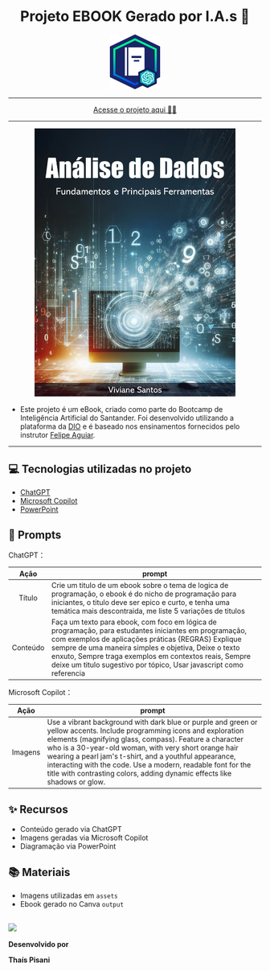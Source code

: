 
<h1 align="center"> Projeto EBOOK Gerado por I.A.s 🤖</h1>

<p align="center">
    <img width="100" src=".github/assets/banner.png">
</p>

-------

<p align="center">
<a href="https://github.com/thaispisani/prompts-recipe-to-create-a-ebook/blob/main/output/ebook.pdf">Acesse o projeto aqui 🤖🐍 </a>
</p>

--------

<p align="center">
<img 
    src="./assets/cover.jpg"
    width="400"  
/>
</p>


* Este projeto é um eBook, criado como parte do Bootcamp de Inteligência Artificial do Santander. Foi desenvolvido utilizando a plataforma da [DIO](https://dio.me) e é baseado nos ensinamentos fornecidos pelo instrutor [Felipe Aguiar](https://github.com/felipeAguiarCode).

--------

## 💻 Tecnologias utilizadas no projeto

- [ChatGPT](https://chat.openai.com/)
- [Microsoft Copilot](https://www.microsoft.com/pt-br/copilot)
- [PowerPoint](https://www.microsoft.com/en/microsoft-365/powerpoint)

## 🧠 Prompts


ChatGPT：

|   Ação   | prompt                                                                                                                                                                                                                                                                         |
| :------: | ------------------------------------------------------------------------------------------------------------------------------------------------------------------------------------------------------------------------------------------------------------------------------ |
|  Título  | Crie um titulo de um ebook sobre o tema de logica de programação, o ebook é do nicho de programação para iniciantes, o titulo deve ser epico e curto, e tenha uma temática mais descontraida, me liste 5 variações de titulos                                   |
| Conteúdo |  Faça um texto para ebook, com foco em lógica de programação, para estudantes iniciantes em programação, com exemplos de aplicações práticas {REGRAS} Explique sempre de uma maneira simples e objetiva,  Deixe o texto enxuto,  Sempre traga exemplos em contextos reais,  Sempre deixe um titulo sugestivo por tópico, Usar javascript como referencia |




Microsoft Copilot：

|  Ação  | prompt                                                                                 |
| :------: | ------------------------------------------------------------------------------------------------------------------------------------------------------------------------------------------------------------------------------------------------------------------------------ |
| Imagens | Use a vibrant background with dark blue or purple and green or yellow accents. Include programming icons and exploration elements (magnifying glass, compass). Feature a character who is a 30-year-old woman, with very short orange hair wearing a pearl jam's t-shirt, and a youthful appearance, interacting with the code. Use a modern, readable font for the title with contrasting colors, adding dynamic effects like shadows or glow.

## ✨ Recursos

- Conteúdo gerado via ChatGPT
- Imagens geradas via Microsoft Copilot
- Diagramação via PowerPoint

##  📚 Materiais

- Imagens utilizadas em `assets`
- Ebook gerado no Canva `output`

##

<p align="left">
    <img 
      margin=10 
      width=80 
      src="https://avatars.githubusercontent.com/u/69405944?v=4"
    />
</p>
<p> <strong>Desenvolvido por</strong> </p> 
<p> <strong>Thaís Pisani</strong> </p>
